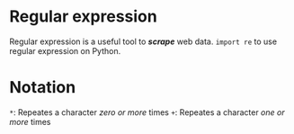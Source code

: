 # Regular expression

Regular expression is a useful tool to ***scrape*** web data.
`import re` to use regular expression on Python.

# Notation

`*`: Repeates a character *zero or more* times
`+`: Repeates a character *one or more* times